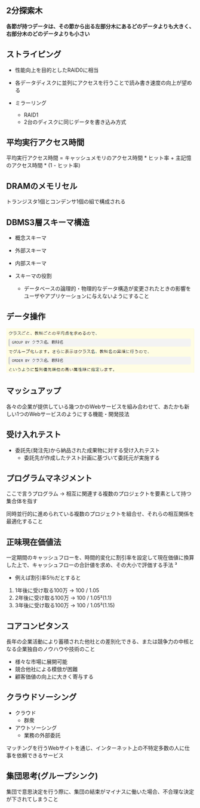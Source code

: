 ## 2分探索木
**各節が持つデータは、その節から出る左部分木にあるどのデータよりも大きく、右部分木のどのデータよりも小さい**


## ストライピング
- 性能向上を目的としたRAID0に相当
- 各データディスクに並列にアクセスを行うことで読み書き速度の向上が望める

- ミラーリング
  - RAID1
  - 2台のディスクに同じデータを書き込み方式


## 平均実行アクセス時間
平均実行アクセス時間 = キャッシュメモリのアクセス時間 * ヒット率 + 主記憶のアクセス時間 * (1 - ヒット率)


## DRAMのメモリセル
トランジスタ1個とコンデンサ1個の組で構成される


## DBMS3層スキーマ構造
- 概念スキーマ
- 外部スキーマ
- 内部スキーマ

- スキーマの役割
  - データベースの論理的・物理的なデータ構造が変更されたときの影響をユーザやアプリケーションに与えないようにすること


## データ操作

![picture 1](../../../images/81acade458a2da6a76b869a8f713ac81753eaf5d533d823ff9131fdcb3ba10e9.png)


## マッシュアップ
各々の企業が提供している幾つかのWebサービスを組み合わせて、あたかも新しい1つのWebサービスのようにする機能・開発技法


## 受け入れテスト
- 委託先(発注先)から納品された成果物に対する受け入れテスト
  - 委託先が作成したテスト計画に基づいて委託元が実施する


## プログラムマネジメント
ここで言うプログラム -> 相互に関連する複数のプロジェクトを要素として持つ集合体を指す

同時並行的に進められている複数のプロジェクトを組合せ、それらの相互関係を最適化すること


## 正味現在価値法
一定期間のキャッシュフローを、時間的変化に割引率を設定して現在価値に換算した上で、キャッシュフローの合計値を求め、その大小で評価する手法
³
- 例えば割引率5％だとすると
1. 1年後に受け取る100万 -> 100 / 1.05
2. 2年後に受け取る100万 -> 100 / 1.05²(1.1)
3. 3年後に受け取る100万 -> 100 / 1.05³(1.15)


## コアコンピタンス
長年の企業活動により蓄積された他社との差別化できる、または競争力の中核となる企業独自のノウハウや技術のこと
- 様々な市場に展開可能
- 競合他社による模倣が困難
- 顧客価値の向上に大きく寄与する


## クラウドソーシング
- クラウド
  - 群衆
- アウトソーシング
  - 業務の外部委託

マッチングを行うWebサイトを通じ、インターネット上の不特定多数の人に仕事を依頼できるサービス


## 集団思考(グループシンク)
集団で意思決定を行う際に、集団の結束がマイナスに働いた場合、不合理な決定が下されてしまうこと
